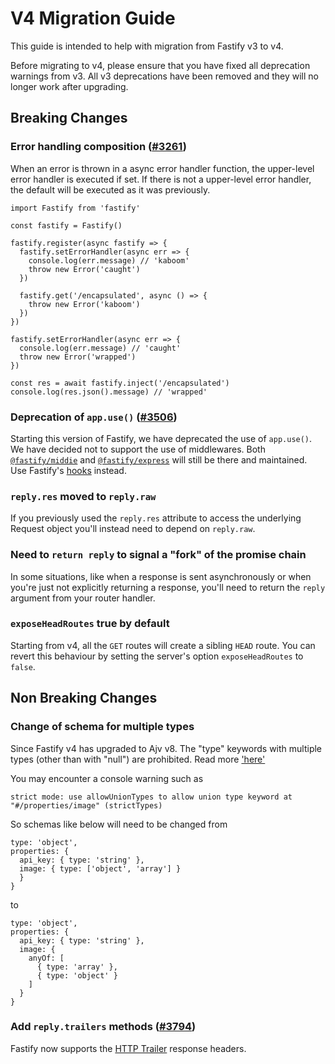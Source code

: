 # V4 Migration Guide

This guide is intended to help with migration from Fastify v3 to v4.

Before migrating to v4, please ensure that you have fixed all deprecation
warnings from v3. All v3 deprecations have been removed and they will no longer
work after upgrading.

## Breaking Changes

### Error handling composition ([#3261](https://github.com/fastify/fastify/pull/3261))

When an error is thrown in a async error handler function, 
the upper-level error handler is executed if set.
If there is not a upper-level error handler, the default will 
be executed as it was previously.

```
import Fastify from 'fastify'

const fastify = Fastify()

fastify.register(async fastify => {
  fastify.setErrorHandler(async err => {
    console.log(err.message) // 'kaboom'
    throw new Error('caught')
  })
  
  fastify.get('/encapsulated', async () => {
    throw new Error('kaboom')
  })
})

fastify.setErrorHandler(async err => {
  console.log(err.message) // 'caught' 
  throw new Error('wrapped')
})

const res = await fastify.inject('/encapsulated')
console.log(res.json().message) // 'wrapped'
```

### Deprecation of `app.use()` ([#3506](https://github.com/fastify/fastify/pull/3506))

Starting this version of Fastify, we have deprecated the use of `app.use()`. We
have decided not to support the use of middlewares. Both
[`@fastify/middie`](https://github.com/fastify/middie) and
[`@fastify/express`](https://github.com/fastify/fastify-express) will still be
there and maintained. Use Fastify's [hooks](../Reference/Hooks.md) instead.

### `reply.res` moved to `reply.raw`

If you previously used the `reply.res` attribute to access the underlying Request
object you'll instead need to depend on `reply.raw`.

### Need to `return reply` to signal a "fork" of the promise chain

In some situations, like when a response is sent asynchronously or when you're
just not explicitly returning a response, you'll need to return the `reply`
argument from your router handler.

### `exposeHeadRoutes` true by default

Starting from v4, all the `GET` routes will create a sibling `HEAD` route.
You can revert this behaviour by setting the server's option `exposeHeadRoutes`
to `false`.

## Non Breaking Changes

### Change of schema for multiple types


Since Fastify v4 has upgraded to Ajv v8. The "type" keywords with multiple types
(other than with "null") are prohibited. Read more
['here'](https://ajv.js.org/strict-mode.html#strict-types)

You may encounter a console warning such as

```
strict mode: use allowUnionTypes to allow union type keyword at "#/properties/image" (strictTypes)
```
So schemas like below will need to be changed from
```
type: 'object',
properties: {
  api_key: { type: 'string' },
  image: { type: ['object', 'array'] }
  }
}
```
to

```
type: 'object',
properties: {
  api_key: { type: 'string' },
  image: {
    anyOf: [
      { type: 'array' },
      { type: 'object' }
    ]
  }
}
```

### Add `reply.trailers` methods ([#3794](https://github.com/fastify/fastify/pull/3794))

Fastify now supports the [HTTP Trailer](https://developer.mozilla.org/en-US/docs/Web/HTTP/Headers/Trailer) 
response headers.
